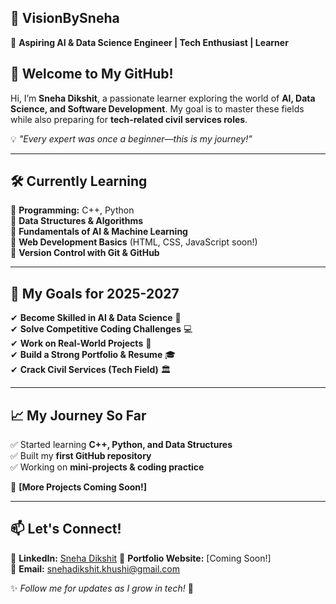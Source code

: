 ## 🌟 VisionBySneha  
🚀 **Aspiring AI & Data Science Engineer | Tech Enthusiast | Learner**  

## 👋 Welcome to My GitHub!  
Hi, I’m **Sneha Dikshit**, a passionate learner exploring the world of **AI, Data Science, and Software Development**. My goal is to master these fields while also preparing for **tech-related civil services roles**.  

💡 *"Every expert was once a beginner—this is my journey!"*  

---  

## 🛠️ Currently Learning  
🔹 **Programming:** C++, Python  
🔹 **Data Structures & Algorithms**  
🔹 **Fundamentals of AI & Machine Learning**  
🔹 **Web Development Basics** (HTML, CSS, JavaScript soon!)  
🔹 **Version Control with Git & GitHub**  

---  

## 📌 My Goals for 2025-2027  
✔ **Become Skilled in AI & Data Science** 🧠  
✔ **Solve Competitive Coding Challenges** 💻  
✔ **Work on Real-World Projects** 🚀  
✔ **Build a Strong Portfolio & Resume** 🎓  
✔ **Crack Civil Services (Tech Field)** 🏛️  

---  

## 📈 My Journey So Far  
✅ Started learning **C++, Python, and Data Structures**  
✅ Built my **first GitHub repository**  
✅ Working on **mini-projects & coding practice**  

🚀 **[More Projects Coming Soon!]**  

---  

## 📫 Let's Connect!  
💼 **LinkedIn:** [Sneha Dikshit](https://www.linkedin.com/in/sneha-dikshit-780170283) 
📜 **Portfolio Website:** [Coming Soon!]  
📧 **Email:** snehadikshit.khushi@gmail.com

✨ *Follow me for updates as I grow in tech!* 🚀
